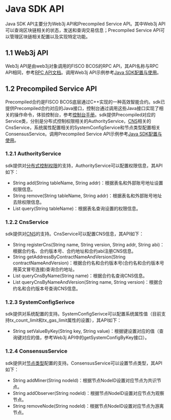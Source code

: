 # Java SDK API

Java SDK API主要分为Web3j API和Precompiled Service API。其中Web3j API可以查询区块链相关的状态，发送和查询交易信息；Precompiled Service API可以管理区块链相关配置以及实现特定功能。

## 1.1 Web3j API
Web3j API是由web3j对象调用的FISCO BCOS的RPC API，其API名称与RPC API相同，参考[RPC API文档](../api.md)。调用Web3j API示例参考[Java SDK配置与使用](./config.md)。

## 1.2 Precompiled Service API
Precompiled合约是FISCO BCOS底层通过C++实现的一种高效智能合约。sdk已提供Precompiled合约对应的Java接口，控制台通过调用这些Java接口实现了相关的操作命令，体验控制台，参考[控制台手册](../manual/console.md)。sdk提供Precompiled对应的Service类，分别是分布式控制权限相关的AuthorityService，[CNS](../design/features/CNS_contract_name_service.md)相关的CnsService，系统属性配置相关的SystemConfigService和节点类型配置相关ConsensusService。调用Precompiled Service API示例参考[Java SDK配置与使用](./config.md)。

### 1.2.1 AuthorityService
sdk提供对[分布式控制权限](../manual/priority_control.md)的支持，AuthorityService可以配置权限信息，其API如下：
- String add(String tableName, String addr)：根据表名和外部账号地址设置权限信息。
- String remove(String tableName, String addr)：根据表名和外部账号地址去除权限信息。
- List<AuthorityInfo> query(String tableName)：根据表名查询设置的权限信息。

### 1.2.2 CnsService
sdk提供对[CNS](../design/features/CNS_contract_name_service.md)的支持。CnsService可以配置CNS信息，其API如下：
- String registerCns(String name, String version, String addr, String abi)：根据合约名、合约版本号、合约地址和合约abi注册CNS信息。
- String getAddressByContractNameAndVersion(String contractNameAndVersion)：根据合约名和合约版本号(合约名和合约版本号用英文冒号连接)查询合约地址。
- List<CnsInfo> queryCnsByName(String name)：根据合约名查询CNS信息。
- List<CnsInfo> queryCnsByNameAndVersion(String name, String version)：根据合约名和合约版本号查询CNS信息。

### 1.2.3 SystemConfigSerivce
sdk提供对系统配置的支持。SystemConfigSerivce可以配置系统属性值（目前支持tx_count_limit和tx_gas_limit属性的设置），其API如下：
- String setValueByKey(String key, String value)：根据键设置对应的值（查询键对应的值，参考Web3j API中的getSystemConfigByKey接口）。

### 1.2.4 ConsensusService 
sdk提供对[节点类型](../design/security_control/node_access_management.md)配置的支持。ConsensusService可以设置节点类型，其API如下：
- String addMiner(String nodeId)：根据节点NodeID设置对应节点为共识节点。
- String addObserver(String nodeId)：根据节点NodeID设置对应节点为观察节点。
- String removeNode(String nodeId)：根据节点NodeID设置对应节点为游离节点。